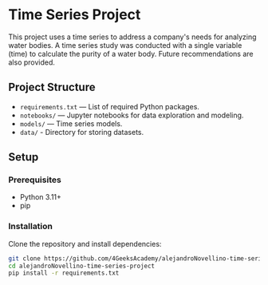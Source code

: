 # Time Series Project

This project uses a time series to address a company's needs for analyzing water bodies. 
A time series study was conducted with a single variable (time) to calculate the purity of a water body.
Future recommendations are also provided.

## Project Structure

- `requirements.txt` — List of required Python packages.
- `notebooks/` — Jupyter notebooks for data exploration and modeling.
- `models/` — Time series models.
- `data/` - Directory for storing datasets.

## Setup

### Prerequisites

- Python 3.11+
- pip

### Installation

Clone the repository and install dependencies:

```bash
git clone https://github.com/4GeeksAcademy/alejandroNovellino-time-series-project.git
cd alejandroNovellino-time-series-project
pip install -r requirements.txt
```